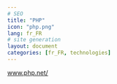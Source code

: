 ```yaml
---
# SEO
title: "PHP"
icon: "php.png"
lang: fr_FR
# site generation
layout: document
categories: [fr_FR, technologies]
---
```


<a href="http://www.php.net/">www.php.net/</a>
